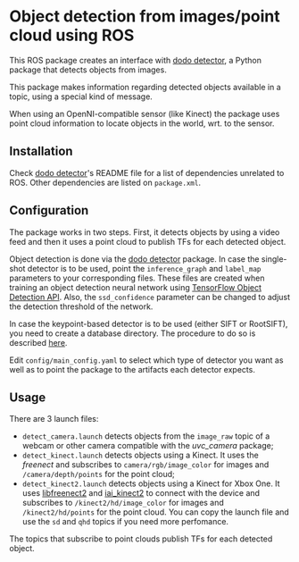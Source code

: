 # Object detection from images/point cloud using ROS

This ROS package creates an interface with [dodo detector](https://gitlab.com/douglasrizzo/dodo_detector), a Python package that detects objects from images.

This package makes information regarding detected objects available in a topic, using a special kind of message. 

When using an OpenNI-compatible sensor (like Kinect) the package uses point cloud information to locate objects in the world, wrt. to the sensor.

## Installation

Check [dodo detector](https://gitlab.com/douglasrizzo/dodo_detector)'s README file for a list of dependencies unrelated to ROS. Other dependencies are listed on `package.xml`.

## Configuration

The package works in two steps. First, it detects objects by using a video feed and then it uses a point cloud to publish TFs for each detected object.

Object detection is done via the [dodo detector](https://gitlab.com/douglasrizzo/dodo_detector) package. In case the single-shot detector is to be used, point the `inference_graph` and `label_map` parameters to your corresponding files. These files are created when training an object detection neural network using [TensorFlow Object Detection API](https://github.com/tensorflow/models/tree/master/research/object_detection). Also, the `ssd_confidence` parameter can be changed to adjust the detection threshold of the network.

In case the keypoint-based detector is to be used (either SIFT or RootSIFT), you need to create a database directory. The procedure to do so is described [here](http://dodo-detector.douglasrizzo.com.br/#keypoint-based-detector).

Edit `config/main_config.yaml` to select which type of detector you want as well as to point the package to the artifacts each detector expects.

## Usage

There are 3 launch files:

 - `detect_camera.launch` detects objects from the `image_raw` topic of a webcam or other camera compatible with the _uvc_camera_ package;
 - `detect_kinect.launch` detects objects using a Kinect. It uses the _freenect_ and subscribes to `camera/rgb/image_color` for images and `/camera/depth/points` for the point cloud;
 - `detect_kinect2.launch` detects objects using a Kinect for Xbox One. It uses [libfreenect2](https://github.com/OpenKinect/libfreenect2) and [iai_kinect2](https://github.com/code-iai/iai_kinect2) to connect with the device and subscribes to `/kinect2/hd/image_color` for images and `/kinect2/hd/points` for the point cloud. You can copy the launch file and use the `sd` and `qhd` topics if you need more perfomance.

The topics that subscribe to point clouds publish TFs for each detected object.